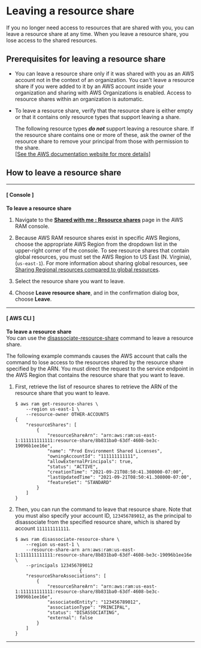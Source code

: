 # Leaving a resource share<a name="working-with-shared-leave"></a>

If you no longer need access to resources that are shared with you, you can leave a resource share at any time\. When you leave a resource share, you lose access to the shared resources\.

## Prerequisites for leaving a resource share<a name="working-with-shared-leave-prerequisites"></a>
+ You can leave a resource share only if it was shared with you as an AWS account not in the context of an organization\. You can't leave a resource share if you were added to it by an AWS account inside your organization and sharing with AWS Organizations is enabled\. Access to resource shares within an organization is automatic\.
+ To leave a resource share, verify that the resource share is either empty or that it contains only resource types that support leaving a share\. 

  The following resource types ***do not*** support leaving a resource share\. If the resource share contains one or more of these, ask the owner of the resource share to remove your principal from those with permission to the share\.    
[\[See the AWS documentation website for more details\]](http://docs.aws.amazon.com/ram/latest/userguide/working-with-shared-leave.html)

## How to leave a resource share<a name="working-with-shared-leave-how-to-leave"></a>

------
#### [ Console ]

**To leave a resource share**

1. Navigate to the **[Shared with me : Resource shares](https://console.aws.amazon.com/ram/home#SharedResourceShares:)** page in the AWS RAM console\.

1. Because AWS RAM resource shares exist in specific AWS Regions, choose the appropriate AWS Region from the dropdown list in the upper\-right corner of the console\. To see resource shares that contain global resources, you must set the AWS Region to US East \(N\. Virginia\), \(`us-east-1`\)\. For more information about sharing global resources, see [Sharing Regional resources compared to global resources](working-with-regional-vs-global.md)\.

1. Select the resource share you want to leave\.

1. Choose **Leave resource share**, and in the confirmation dialog box, choose **Leave**\.

------
#### [ AWS CLI ]

**To leave a resource share**  
You can use the [disassociate\-resource\-share](https://docs.aws.amazon.com/cli/latest/reference/ram/disassociate-resource-share.html) command to leave a resource share\.

The following example commands causes the AWS account that calls the command to lose access to the resources shared by the resource share specified by the ARN\. You must direct the request to the service endpoint in the AWS Region that contains the resource share that you want to leave\.

1. First, retrieve the list of resource shares to retrieve the ARN of the resource share that you want to leave\.

   ```
   $ aws ram get-resource-shares \
       --region us-east-1 \
       --resource-owner OTHER-ACCOUNTS
   {
       "resourceShares": [
           {
               "resourceShareArn": "arn:aws:ram:us-east-1:111111111111:resource-share/8b831ba0-63df-4608-be3c-19096b1ee16e",
               "name": "Prod Environment Shared Licenses",
               "owningAccountId": "111111111111",
               "allowExternalPrincipals": true,
               "status": "ACTIVE",
               "creationTime": "2021-09-21T08:50:41.308000-07:00",
               "lastUpdatedTime": "2021-09-21T08:50:41.308000-07:00",
               "featureSet": "STANDARD"
           }
       ]
   }
   ```

1. Then, you can run the command to leave that resource share\. Note that you must also specify your account ID, `123456789012`, as the principal to disassociate from the specified resource share, which is shared by account `111111111111`\.

   ```
   $ aws ram disassociate-resource-share \
       --region us-east-1 \
       --resource-share-arn arn:aws:ram:us-east-1:111111111111:resource-share/8b831ba0-63df-4608-be3c-19096b1ee16e \
       --principals 123456789012 
                           {
       "resourceShareAssociations": [
           {
               "resourceShareArn": "arn:aws:ram:us-east-1:111111111111:resource-share/8b831ba0-63df-4608-be3c-19096b1ee16e",
               "associatedEntity": "123456789012",
               "associationType": "PRINCIPAL",
               "status": "DISASSOCIATING",
               "external": false
           }
       ]
   }
   ```

------